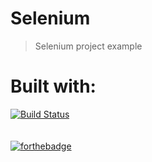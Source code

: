 # Selenium
> Selenium project example

# Built with:
[![Build Status](https://travis-ci.org/depapp/selenium.svg?branch=master)](https://travis-ci.org/depapp/selenium)
\
\
\
[![forthebadge](https://forthebadge.com/images/badges/built-with-grammas-recipe.svg)](https://forthebadge.com)

